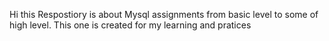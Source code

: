 Hi this Respostiory is about Mysql assignments from basic level to some of high level. This one is created  for my learning  and pratices
